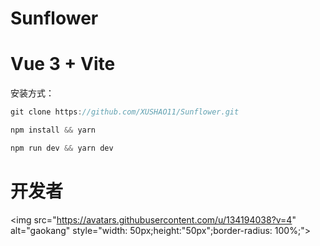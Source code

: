 # Sunflower

# Vue 3 + Vite

安装方式：

```js
git clone https://github.com/XUSHAO11/Sunflower.git
```

```js
npm install && yarn
```

```js
npm run dev && yarn dev
```



# 开发者
  <a href="https://github.com/gaokang804"></a><img src="https://avatars.githubusercontent.com/u/134194038?v=4" alt="gaokang" style="width: 50px;height:"50px";border-radius: 100%;">



